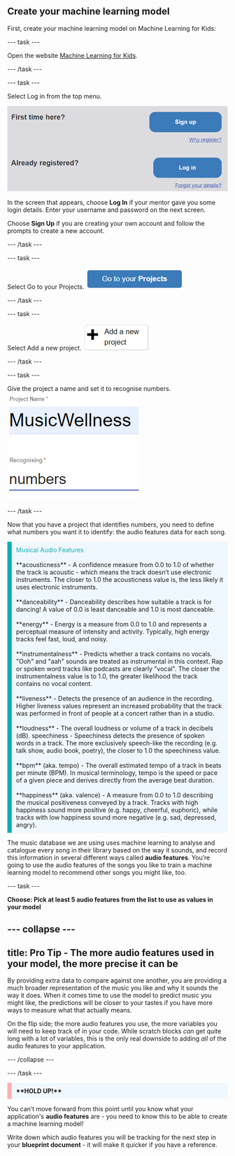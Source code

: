 ## Create your machine learning model

First, create your machine learning model on Machine Learning for Kids:

--- task ---

Open the website [Machine Learning for Kids](https://machinelearningforkids.co.uk).

--- /task ---

--- task ---

Select Log in from the top menu. 

![A picture of the blue log in button](images/singup_login.png)

In the screen that appears, choose **Log In** if your mentor gave you some login details. Enter your username and password on the next screen.

Choose **Sign Up** if you are creating your own account and follow the prompts to create a new account.

--- /task ---

--- task ---

Select Go to your Projects.
![Image of the blue go to your projects button on machine learning for kids](images/go2projects.png)

--- /task ---

--- task ---

Select Add a new project.
![Image of a grey button which reads 'Go to your projects'](images/add_new_project.png)

--- /task ---

--- task ---

Give the project a name and set it to recognise numbers.
![](images/name_project.png)

--- /task ---

Now that you have a project that identifies numbers, you need to define what numbers you want it to identify: the audio features data for each song.

<p style='border-left: solid; border-width:10px; border-color: #0faeb0; background-color: aliceblue; padding: 10px;'>
<span style="color: #0faeb0">Musical Audio Features</span> <br>
<br>
**acousticness** - A confidence measure from 0.0 to 1.0 of whether the track is acoustic - which means the track doesn’t use electronic instruments. The closer to 1.0 the acousticness value is, the less likely it uses electronic instruments.
<br><br>
**danceability** - Danceability describes how suitable a track is for dancing! A value of 0.0 is least danceable and 1.0 is most danceable.
<br><br>
**energy** - Energy is a measure from 0.0 to 1.0 and represents a perceptual measure of intensity and activity. Typically, high energy tracks feel fast, loud, and noisy.
<br><br>
**instrumentalness** - Predicts whether a track contains no vocals. "Ooh" and "aah" sounds are treated as instrumental in this context. Rap or spoken word tracks like podcasts are clearly "vocal". The closer the instrumentalness value is to 1.0, the greater likelihood the track contains no vocal content. 
<br><br>
**liveness** - Detects the presence of an audience in the recording. Higher liveness values represent an increased probability that the track was performed in front of people at a concert rather than in a studio.
<br><br>
**loudness** - The overall loudness or volume of a track in decibels (dB). 
speechiness - Speechiness detects the presence of spoken words in a track. The more exclusively speech-like the recording (e.g. talk show, audio book, poetry), the closer to 1.0 the speechiness value. 
<br><br>
**bpm** (aka. tempo) - The overall estimated tempo of a track in beats per minute (BPM). In musical terminology, tempo is the speed or pace of a given piece and derives directly from the average beat duration.
<br><br>
**happiness** (aka. valence) - A measure from 0.0 to 1.0 describing the musical positiveness conveyed by a track. Tracks with high happiness sound more positive (e.g. happy, cheerful, euphoric), while tracks with low happiness sound more negative (e.g. sad, depressed, angry).

</p>

The music database we are using uses machine learning to analyse and catalogue every song in their library based on the way it sounds, and record this information in several different ways called **audio features**. You’re going to use the audio features of the songs you like to train a machine learning model to recommend other songs you might like, too.

--- task ---

**Choose: Pick at least 5 audio features from the list to use as values in your model**

--- collapse ---
---
title: Pro Tip - The more audio features used in your model, the more precise it can be
---

By providing extra data to compare against one another, you are providing a much broader representation of the music you like and why it sounds the way it does. When it comes time to use the model to predict music you might like, the predictions will be closer to your tastes if you have more ways to measure what that actually means.

On the flip side; the more audio features you use, the more variables you will need to keep track of in your code. While scratch blocks *can* get quite long with a lot of variables, this is the only real downside to adding *all* of the audio features to your application.

--- /collapse ---

--- /task ---

<p style='border-left: solid; border-width:10px; border-color: #ffaeb0; background-color: aliceblue; padding: 10px;'>
<b>**HOLD UP!**</b>

You can’t move forward from this point until you know what your application's <b>audio features</b> are - you need to know this to be able to create a machine learning model!

Write down which audio features you will be tracking for the next step in your **blueprint document** - it will make it quicker if you have a reference.
</p>